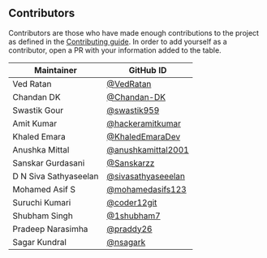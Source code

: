 ## Contributors

Contributors are those who have made enough contributions to the project as defined in the [Contributing guide](https://kyverno.io/community/#contributing). In order to add yourself as a contributor, open a PR with your information added to the table.

| Maintainer               | GitHub ID                                              |
|--------------------------|--------------------------------------------------------|
| Ved Ratan                | [@VedRatan](https://github.com/VedRatan)               |
| Chandan DK               | [@Chandan-DK](https://github.com/Chandan-DK)           |
| Swastik Gour             | [@swastik959](https://github.com/swastik959)           |
| Amit Kumar               | [@hackeramitkumar](https://github.com/hackeramitkumar) |
| Khaled Emara             | [@KhaledEmaraDev](https://github.com/KhaledEmaraDev)   |
| Anushka Mittal           | [@anushkamittal2001](https://github.com/anushkamittal2001)|
| Sanskar Gurdasani        | [@Sanskarzz](https://github.com/Sanskarzz) |
| D N Siva Sathyaseelan    | [@sivasathyaseeelan](https://github.com/sivasathyaseeelan)|
| Mohamed Asif S           | [@mohamedasifs123](https://github.com/mohamedasifs123)|
| Suruchi Kumari           | [@coder12git](https://github.com/coder12git)|
| Shubham Singh            | [@1shubham7](https://github.com/1shubham7)             |
| Pradeep Narasimha        | [@praddy26](https://github.com/praddy26)               |
| Sagar Kundral            | [@nsagark](https://github.com/nsagark)                 |
